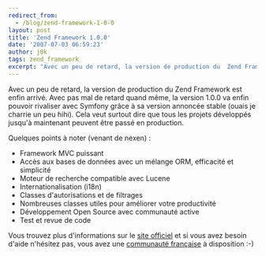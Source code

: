 ```yaml
---
redirect_from:
  - /blog/zend-framework-1-0-0
layout: post
title: 'Zend Framework 1.0.0'
date: '2007-07-03 06:59:23'
author: j0k
tags: zend_framework
excerpt: "Avec un peu de retard, la version de production du  Zend Framework est enfin arrivé. Avec pas mal de retard quand même, la version 1.0.0 va enfin pouvoir rivaliser avec Symfony grâce à sa version annoncée stable (ouais je charrie un peu hihi).   Cela veut surtout dire que tous les projets développés jusqu'à maintenant peuvent être passé en production.   \n  \n    …"
---
```


Avec un peu de retard, la version de production du  Zend Framework est enfin arrivé. Avec pas mal de retard quand même, la version 1.0.0 va enfin pouvoir rivaliser avec Symfony grâce à sa version annoncée stable (ouais je charrie un peu hihi).   Cela veut surtout dire que tous les projets développés jusqu'à maintenant peuvent être passé en production.

Quelques points à noter (venant de nexen) :

 * Framework MVC puissant
 * Accès aux bases de données avec un mélange ORM, efficacité et simplicité
 * Moteur de recherche compatible avec Lucene
 * Internationalisation (i18n)
 * Classes d'autorisations et de filtrages
 * Nombreuses classes utiles pour améliorer votre productivité
 * Développement Open Source avec communauté active
 * Test et revue de code

Vous trouvez plus d'informations sur le [site officiel](http://framework.zend.com/) et si vous avez besoin d'aide n'hésitez pas, vous avez une [communauté française](http://www.z-f.fr/) à disposition :-)
